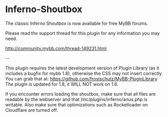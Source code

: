 Inferno-Shoutbox
================

The classic Inferno Shoutbox is now available for free MyBB forums.

Please read the support thread for this plugin for any information you may need.

http://community.mybb.com/thread-149231.html

--

This plugin requires the latest development version of Plugin Library (as it includes a bugfix for mybb 1.8), otherwise the CSS may not insert correctly. You can grab that at: https://github.com/frostschutz/MyBB-PluginLibrary 
The plugin is updated for 1.8, it WILL NOT work on 1.6.

If you encounter errors loading the shoutbox, make sure that all files are readable by the webserver and that /inc/plugins/inferno/anus.php is writable. Also make sure that optimizations such as Rocketloader on Cloudflare are turned off.
